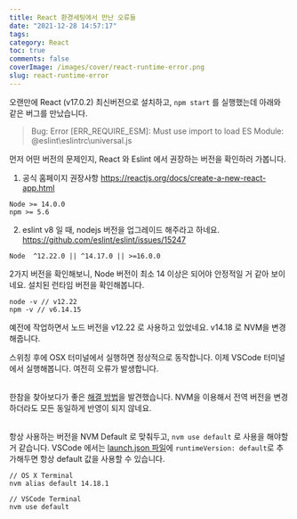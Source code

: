 ```yaml
---
title: React 환경세팅에서 만난 오류들
date: "2021-12-28 14:57:17"
tags:
category: React
toc: true
comments: false
coverImage: /images/cover/react-runtime-error.png
slug: react-runtime-error
---
```


오랜만에 React (v17.0.2) 최신버전으로 설치하고, `npm start` 를 실행했는데 아래와 같은 버그를 만났습니다.

> Bug: Error [ERR_REQUIRE_ESM]: Must use import to load ES Module: @eslint\eslintrc\universal.js

먼저 어떤 버전의 문제인지, React 와 Eslint 에서 권장하는 버전을 확인하러 가봅니다.

<!-- more -->
1. 공식 홈페이지 권장사항
   https://reactjs.org/docs/create-a-new-react-app.html

```
Node >= 14.0.0
npm >= 5.6
```

2. eslint v8 일 때, nodejs 버전을 업그레이드 해주라고 하네요.  
   https://github.com/eslint/eslint/issues/15247

```
Node  ^12.22.0 || ^14.17.0 || >=16.0.0
```

2가지 버전을 확인해보니, Node 버전이 최소 14 이상은 되어야 안정적일 거 같아 보이네요.
설치된 런타임 버전을 확인해봅니다.

```
node -v // v12.22
npm -v // v6.14.15
```

예전에 작업하면서 노드 버전을 v12.22 로 사용하고 있었네요. v14.18 로 NVM을 변경해줍니다.

스위칭 후에 OSX 터미널에서 실행하면 정상적으로 동작합니다. 이제 VSCode 터미널에서 실행해봅니다.
여전히 오류가 발생합니다. <br/><br/>

한참을 찾아보다가 좋은 [해결 방법](https://stackoverflow.com/questions/44700432/visual-studio-code-to-use-node-version-specified-by-nvm)을 발견했습니다.
NVM을 이용해서 전역 버전을 변경하더라도 모든 동일하게 반영이 되지 않네요. <br/><br/>

항상 사용하는 버전을 NVM Default 로 맞춰두고, `nvm use default` 로 사용을 해야할 거 같습니다.
VSCode 에서는 [launch.json 파일](https://code.visualstudio.com/docs/editor/debugging#_run-view)에 `runtimeVersion: default`로 추가해두면 항상 default 값을 사용할 수 있습니다.

```
// OS X Terminal
nvm alias default 14.18.1

// VSCode Terminal
nvm use default
```
